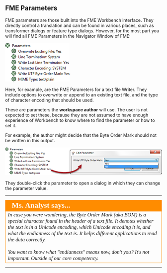 ## FME Parameters ##

FME parameters are those built into the FME Workbench interface. They directly control a translation and can be found in various places, such as transformer dialogs or feature type dialogs. However, for the most part you will find all FME Parameters in the Navigator Window of FME:

![](./Images/Img1.01.WriterParameters.png)

Here, for example, are the FME Parameters for a text file Writer. They include options to overwrite or append to an existing text file, and the type of character encoding that should be used.

These are parameters the **workspace author** will use. The user is not expected to set these, because they are not assumed to have enough experience of Workbench to know where to find the parameter or how to set it.

For example, the author might decide that the Byte Order Mark should not be written in this output.

![](./Images/Img1.02.SetWriterParameters.png)

They double-click the parameter to open a dialog in which they can change the parameter value.

---

<!--Person X Says Section-->

<table style="border-spacing: 0px">
<tr>
<td style="vertical-align:middle;background-color:darkorange;border: 2px solid darkorange">
<i class="fa fa-quote-left fa-lg fa-pull-left fa-fw" style="color:white;padding-right: 12px;vertical-align:text-top"></i>
<span style="color:white;font-size:x-large;font-weight: bold;font-family:serif">Ms. Analyst says...</span>
</td>
</tr>

<tr>
<td style="border: 1px solid darkorange">
<span style="font-family:serif; font-style:italic; font-size:larger">
In case you were wondering, the Byte Order Mark (aka BOM) is a special character found in the header of a text file. It denotes whether the text is in a Unicode encoding, which Unicode encoding it is, and what the endianness of the text is. It helps different applications to read the data correctly.
<br><br>You want to know what "endianness" means now, don't you? It's not important. Outside of our core competency.
</span>
</td>
</tr>
</table>

---